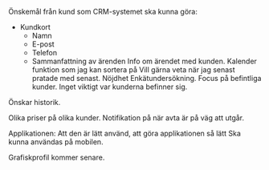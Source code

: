 Önskemål från kund som CRM-systemet ska kunna göra:
- Kundkort 
  - Namn
  - E-post
  - Telefon
  - Sammanfattning av ärenden
Info om ärendet med kunden.
Kalender funktion som jag kan sortera på
Vill gärna veta när jag senast pratade med senast.
Nöjdhet
Enkätundersökning.
Focus på befintliga kunder.
Inget viktigt var kunderna befinner sig.

Önskar historik.

Olika priser på olika kunder.
Notifikation på när avta är på väg att utgår.

Applikationen:
Att den är lätt använd, att göra applikationen så lätt 
Ska kunna användas på mobilen.

Grafiskprofil kommer senare.